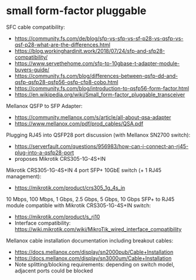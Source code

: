 # small form-factor pluggable

SFC cable compatibility:
* https://community.fs.com/de/blog/sfp-vs-sfp-vs-sf-p28-vs-qsfp-vs-qsf-p28-what-are-the-differences.html
* https://blog.workinghardinit.work/2018/07/24/sfp-and-sfp28-compatibility/
* https://www.servethehome.com/sfp-to-10gbase-t-adapter-module-buyers-guide/
* https://community.fs.com/blog/differences-between-qsfp-dd-and-qsfp-qsfp28-qsfp56-osfp-cfp8-cobo.html
* https://community.fs.com/blog/introduction-to-qsfp56-form-factor.html
* https://en.wikipedia.org/wiki/Small_form-factor_pluggable_transceiver

Mellanox QSFP to SFP Adapter:
* https://community.mellanox.com/s/article/all-about-qsa-adapter
* https://www.mellanox.com/pdf/prod_cables/QSA.pdf

Plugging RJ45 into QSFP28 port discussion (with Mellanox SN2700 switch):
* https://serverfault.com/questions/956983/how-can-i-connect-an-rj45-plug-into-a-qsfp28-port
* proposes Mikrotik CRS305-1G-4S+IN

Mikrotik CRS305-1G-4S+IN 4 port SFP+ 10GbE switch (+ 1 RJ45 management):
* https://mikrotik.com/product/crs305_1g_4s_in

10 Mbps, 100 Mbps, 1 Gbps, 2.5 Gbps, 5 Gbps, 10 Gbps SFP+ to RJ45 module
compatible with Mikrotik CRS305-1G-4S+IN switch:
* https://mikrotik.com/product/s_rj10
* Interface compatibility:
  https://wiki.mikrotik.com/wiki/MikroTik_wired_interface_compatibility

Mellanox cable installation documentation including breakout cables:
* https://docs.mellanox.com/display/sn2000pub/Cable+Installation
* https://docs.mellanox.com/display/sn3000um/Cable+Installation
* Note splitting/blocking requirements: depending on switch model, adjacent
  ports could be blocked
